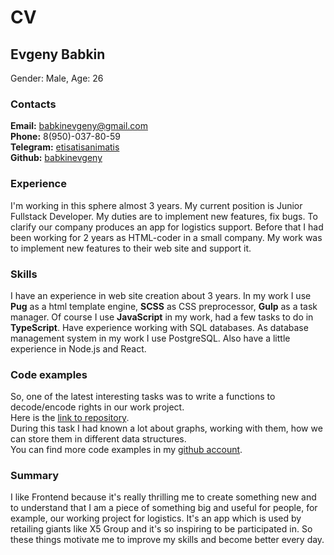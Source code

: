 # CV
## Evgeny Babkin
Gender: Male, Age: 26
### Contacts
**Email:** babkinevgeny@gmail.com  
**Phone:** 8(950)-037-80-59  
**Telegram:** [etisatisanimatis](https://t.me/etistisanimatis)  
**Github:** [babkinevgeny](https://github.com/babkinevgeny) 
### Experience
I'm working in this sphere almost 3 years. My current position is Junior Fullstack Developer. My duties are to implement new features, fix bugs. To clarify our company produces an app for logistics support. Before that I had been working for 2 years as HTML-coder in a small company. My work was to implement new features to their web site and support it.
### Skills
I have an experience in web site creation about 3 years. In my work I use **Pug** as a html template engine, **SCSS** as CSS preprocessor, **Gulp** as a task manager. Of course I use **JavaScript** in my work, had a few tasks to do in **TypeScript**. Have experience working with SQL databases. As database management system in my work I use PostgreSQL. Also have a little experience in Node.js and React.
### Code examples
So, one of the latest interesting tasks was to write a functions to decode/encode rights in our work project.  
Here is the [link to repository](https://github.com/babkinevgeny/rightsEncoder).  
During this task I had known a lot about graphs, working with them, how we can store them in different data structures.  
You can find more code examples in my [github account](https://github.com/babkinevgeny).
### Summary
I like Frontend because it's really thrilling me to create something new and to understand that I am a piece of something big and useful for people, for example, our working project for logistics. It's an app which is used by retailing giants like X5 Group and it's so inspiring to be participated in. So these things motivate me to improve my skills and become better every day.


